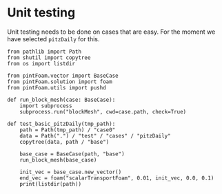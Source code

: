 # Unit testing
Unit testing needs to be done on cases that are easy. For the moment we have selected `pitzDaily` for this.

``` {.python file=test/test_foam_run.py}
from pathlib import Path
from shutil import copytree
from os import listdir

from pintFoam.vector import BaseCase
from pintFoam.solution import foam
from pintFoam.utils import pushd

def run_block_mesh(case: BaseCase):
    import subprocess
    subprocess.run("blockMesh", cwd=case.path, check=True)

def test_basic_pitzDaily(tmp_path):
    path = Path(tmp_path) / "case0"
    data = Path(".") / "test" / "cases" / "pitzDaily"
    copytree(data, path / "base")

    base_case = BaseCase(path, "base")
    run_block_mesh(base_case)

    init_vec = base_case.new_vector()
    end_vec = foam("scalarTransportFoam", 0.01, init_vec, 0.0, 0.1)
    print(listdir(path))
```

